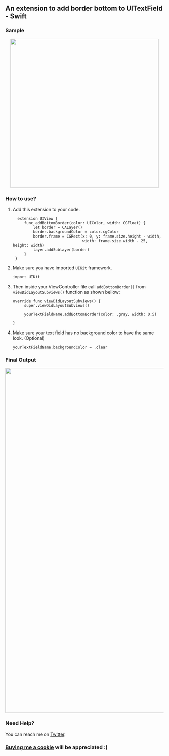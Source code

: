 ## An extension to add border bottom to UITextField - Swift

### Sample
<p align="center">
<img width="472" src="https://github.com/tareqalhammoodi/TextFieldStyle-Swift/assets/44919941/fef6b178-b1f1-4491-aa49-271d9fda72cd">
</p>

### How to use?

1. Add this extension to your code.
   ```
     extension UIView {
        func addBottomBorder(color: UIColor, width: CGFloat) {
            let border = CALayer()
            border.backgroundColor = color.cgColor
            border.frame = CGRect(x: 0, y: frame.size.height - width,
                                  width: frame.size.width - 25, height: width)
            layer.addSublayer(border)
        }
    }
   ```
   
2. Make sure you have imported `UIKit` framework.
   ```
   import UIKit
   ```
3. Then inside your ViewController file call `addBottomBorder()` from `viewDidLayoutSubviews()` function as shown bellow:
   ```
   override func viewDidLayoutSubviews() {
        super.viewDidLayoutSubviews()
   
        yourTextFieldName.addBottomBorder(color: .gray, width: 0.5)

   }
   ```
4. Make sure your text field has no background color to have the same look. (Optional)
   ```
   yourTextFieldName.backgroundColor = .clear
   ```

### Final Output

<p align="center">
<img width="1091" src="https://github.com/tareqalhammoodi/TextFieldStyle-Swift/assets/44919941/58f4a077-c4c9-4d08-8751-9504033bdcad">
</p>

### Need Help?
You can reach me on [Twitter](https://twitter.com/tareqalhammoodi).

### [Buying me a cookie](https://www.buymeacoffee.com/tariq2000mf) will be appreciated :)
